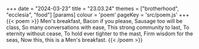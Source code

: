 +++
date = "2024-03-23"
title = "23.03.24"
themes = ["brotherhood", "ecclesia", "food"]
[params]
  colour = 'poem'
  pageKey = 'src/poem.js'
+++
{{< poem >}}
Men's breakfast,
Bacon if you please,
Sausage too will be class,
So many conversations with ease,
This strong community to last,
To eternity without cease,
To hold ever tighter to the mast,
Firm wisdom for the seas,
Now this, this is a Men's breakfast.
{{< /poem >}}
